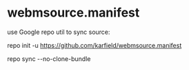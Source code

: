 webmsource.manifest
===================

use Google repo util to sync source:

repo init -u https://github.com/karfield/webmsource.manifest

repo sync --no-clone-bundle
